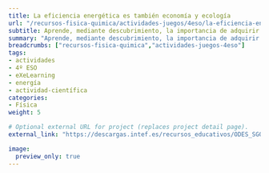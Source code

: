 ```yaml
---
title: La eficiencia energética es también economía y ecología
url: "/recursos-fisica-quimica/actividades-juegos/4eso/la-eficiencia-energetica-es-tambien-economia-y-ecologia"
subtitle: Aprende, mediante descubrimiento, la importancia de adquirir bienes e inmuebles eficientes energéticamente
summary: "Aprende, mediante descubrimiento, la importancia de adquirir bienes e inmuebles eficientes energéticamente."
breadcrumbs: ["recursos-fisica-quimica","actividades-juegos-4eso"]
tags:
- actividades
- 4º ESO
- eXeLearning
- energía
- actividad-científica
categories:
- Física
weight: 5

# Optional external URL for project (replaces project detail page).
external_link: "https://descargas.intef.es/recursos_educativos/ODES_SGOA/ESO/FQ/SA5_-_Eficiencia_energtica/index.html"

image:
  preview_only: true
---
```


